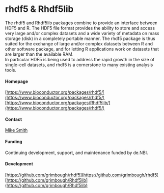 # rhdf5 & Rhdf5lib
The rhdf5 and Rhdf5lib packages combine to provide an interface between HDF5 and R. The HDF5 file format provides the ability to store and access very large and/or complex datasets and a wide variety of metadata on mass storage (disk) in a completely portable manner. The rhdf5 package is thus suited for the exchange of large and/or complex datasets between R and other software package, and for letting R applications work on datasets that are larger than the available RAM.<br/>
In particular HDF5 is being used to address the rapid growth in the size of single-cell datasets, and rhdf5 is a cornerstone to many existing analysis tools.

#### Homepage
[https://www.bioconductor.org/packages/rhdf5/](https://www.bioconductor.org/packages/rhdf5/)<br/>
[https://www.bioconductor.org/packages/Rhdf5lib/](https://www.bioconductor.org/packages/rhdf5/)

#### Contact
[Mike Smith](http://congo.embl.de/hd-hub/mike-smith/)

#### Funding
Continuing development, support, and maintenance funded by de.NBI.

#### Development
[https://github.com/grimbough/rhdf5](https://github.com/grimbough/rhdf5)<br/>
[https://github.com/grimbough/Rhdf5lib](https://github.com/grimbough/Rhdf5lib)

